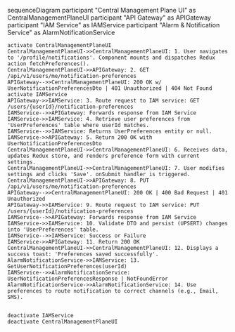 sequenceDiagram
    participant "Central Management Plane UI" as CentralManagementPlaneUI
    participant "API Gateway" as APIGateway
    participant "IAM Service" as IAMService
    participant "Alarm & Notification Service" as AlarmNotificationService

    activate CentralManagementPlaneUI
    CentralManagementPlaneUI->>CentralManagementPlaneUI: 1. User navigates to '/profile/notifications'. Component mounts and dispatches Redux action fetchPreferences().
    CentralManagementPlaneUI->>APIGateway: 2. GET /api/v1/users/me/notification-preferences
    APIGateway-->>CentralManagementPlaneUI: 200 OK w/ UserNotificationPreferencesDto | 401 Unauthorized | 404 Not Found
    activate IAMService
    APIGateway->>IAMService: 3. Route request to IAM service: GET /users/{userId}/notification-preferences
    IAMService-->>APIGateway: Forwards response from IAM Service
    IAMService->>IAMService: 4. Retrieve user preferences from 'UserPreferences' table where userId matches.
    IAMService-->>IAMService: Returns UserPreferences entity or null.
    IAMService->>APIGateway: 5. Return 200 OK with UserNotificationPreferencesDto
    CentralManagementPlaneUI->>CentralManagementPlaneUI: 6. Receives data, updates Redux store, and renders preference form with current settings.
    CentralManagementPlaneUI->>CentralManagementPlaneUI: 7. User modifies settings and clicks 'Save'. onSubmit handler is triggered.
    CentralManagementPlaneUI->>APIGateway: 8. PUT /api/v1/users/me/notification-preferences
    APIGateway-->>CentralManagementPlaneUI: 200 OK | 400 Bad Request | 401 Unauthorized
    APIGateway->>IAMService: 9. Route request to IAM service: PUT /users/{userId}/notification-preferences
    IAMService-->>APIGateway: Forwards response from IAM Service
    IAMService->>IAMService: 10. Validate DTO and persist (UPSERT) changes into 'UserPreferences' table.
    IAMService-->>IAMService: Success or Failure
    IAMService->>APIGateway: 11. Return 200 OK
    CentralManagementPlaneUI->>CentralManagementPlaneUI: 12. Displays a success toast: 'Preferences saved successfully'.
    AlarmNotificationService->>IAMService: 13. GetUserNotificationPreferences(userId)
    IAMService-->>AlarmNotificationService: UserNotificationPreferencesResponse | NotFoundError
    AlarmNotificationService->>AlarmNotificationService: 14. Use preferences to route notification to correct channels (e.g., Email, SMS).


    deactivate IAMService
    deactivate CentralManagementPlaneUI

